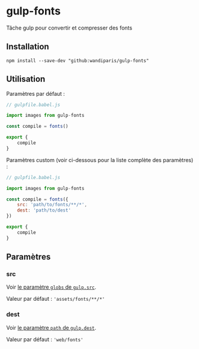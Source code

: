 # gulp-fonts

Tâche gulp pour convertir et compresser des fonts

## Installation

```
npm install --save-dev "github:wandiparis/gulp-fonts"
```

## Utilisation

Paramètres par défaut :

```js
// gulpfile.babel.js

import images from gulp-fonts

const compile = fonts()

export {
    compile
}
```

Paramètres custom (voir ci-dessous pour la liste complète des paramètres) :

```js
// gulpfile.babel.js

import images from gulp-fonts

const compile = fonts({
    src: 'path/to/fonts/**/*',
    dest: 'path/to/dest'
})

export {
    compile
}
```

## Paramètres

### src

Voir [le paramètre `globs` de `gulp.src`](https://github.com/gulpjs/gulp/blob/4.0/docs/API.md#globs).

Valeur par défaut : `'assets/fonts/**/*'`

### dest

Voir [le paramètre `path` de `gulp.dest`](https://github.com/gulpjs/gulp/blob/4.0/docs/API.md#path).

Valeur par défaut : `'web/fonts'`
